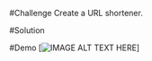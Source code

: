 #Challenge
Create a URL shortener.

#Solution


#Demo
[![IMAGE ALT TEXT HERE](http://g.recordit.co/KAdOucgxxP.gif)]
